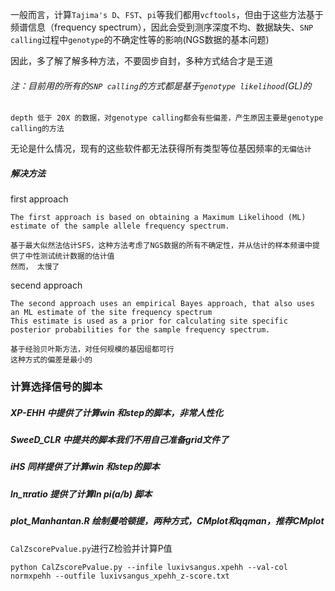 一般而言，计算`Tajima's D`、`FST`、`pi`等我们都用`vcftools`，但由于这些方法基于频谱信息（frequency spectrum），因此会受到测序深度不均、数据缺失、`SNP calling`过程中`genotype`的不确定性等的影响(NGS数据的基本问题)

因此，多了解了解多种方法，不要固步自封，多种方式结合才是王道
###### 注：目前用的所有的`SNP calling`的方式都是基于`genotype likelihood`(GL)的
```
depth 低于 20X 的数据，对genotype calling都会有些偏差，产生原因主要是genotype calling的方法
```
无论是什么情况，现有的这些软件都无法获得所有类型等位基因频率的`无偏估计`

##### 解决方法
first approach 
```
The first approach is based on obtaining a Maximum Likelihood (ML) estimate of the sample allele frequency spectrum.

基于最大似然法估计SFS，这种方法考虑了NGS数据的所有不确定性，并从估计的样本频谱中提供了中性测试统计数据的估计值
然而， 太慢了
```
secend approach
```
The second approach uses an empirical Bayes approach, that also uses an ML estimate of the site frequency spectrum
This estimate is used as a prior for calculating site specific posterior probabilities for the sample frequency spectrum. 

基于经验贝叶斯方法，对任何规模的基因组都可行
这种方式的偏差是最小的
```
### 计算选择信号的脚本
##### XP-EHH 中提供了计算win 和step的脚本，非常人性化
##### SweeD_CLR 中提共的脚本我们不用自己准备grid文件了
##### iHS 同样提供了计算win 和step的脚本
##### ln_πratio 提供了计算ln pi(a/b) 脚本
##### plot_Manhantan.R 绘制曼哈顿提，两种方式，CMplot和qqman，推荐CMplot
`CalZscorePvalue.py`进行Z检验并计算P值
```
python CalZscorePvalue.py --infile luxivsangus.xpehh --val-col normxpehh --outfile luxivsangus_xpehh_z-score.txt
```
